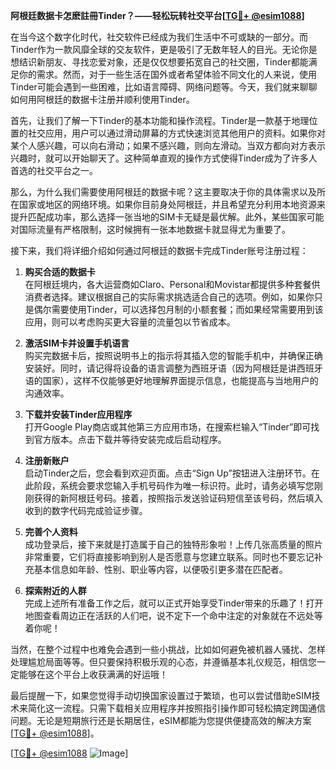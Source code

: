 **阿根廷数据卡怎麽註冊Tinder？——轻松玩转社交平台[[TG💪+ @esim1088](https://t.me/s/esim1088)]**

在当今这个数字化时代，社交软件已经成为我们生活中不可或缺的一部分。而Tinder作为一款风靡全球的交友软件，更是吸引了无数年轻人的目光。无论你是想结识新朋友、寻找恋爱对象，还是仅仅想要拓宽自己的社交圈，Tinder都能满足你的需求。然而，对于一些生活在国外或者希望体验不同文化的人来说，使用Tinder可能会遇到一些困难，比如语言障碍、网络问题等。今天，我们就来聊聊如何用阿根廷的数据卡注册并顺利使用Tinder。

首先，让我们了解一下Tinder的基本功能和操作流程。Tinder是一款基于地理位置的社交应用，用户可以通过滑动屏幕的方式快速浏览其他用户的资料。如果你对某个人感兴趣，可以向右滑动；如果不感兴趣，则向左滑动。当双方都向对方表示兴趣时，就可以开始聊天了。这种简单直观的操作方式使得Tinder成为了许多人首选的社交平台之一。

那么，为什么我们需要使用阿根廷的数据卡呢？这主要取决于你的具体需求以及所在国家或地区的网络环境。如果你目前身处阿根廷，并且希望充分利用本地资源来提升匹配成功率，那么选择一张当地的SIM卡无疑是最优解。此外，某些国家可能对国际流量有严格限制，这时候拥有一张本地数据卡就显得尤为重要了。

接下来，我们将详细介绍如何通过阿根廷的数据卡完成Tinder账号注册过程：

1. **购买合适的数据卡**  
   在阿根廷境内，各大运营商如Claro、Personal和Movistar都提供多种套餐供消费者选择。建议根据自己的实际需求挑选适合自己的选项。例如，如果你只是偶尔需要使用Tinder，可以选择包月制的小额套餐；而如果经常需要用到该应用，则可以考虑购买更大容量的流量包以节省成本。

2. **激活SIM卡并设置手机语言**  
   购买完数据卡后，按照说明书上的指示将其插入您的智能手机中，并确保正确安装好。同时，请记得将设备的语言调整为西班牙语（因为阿根廷是讲西班牙语的国家），这样不仅能够更好地理解界面提示信息，也能提高与当地用户的沟通效率。

3. **下载并安装Tinder应用程序**  
   打开Google Play商店或其他第三方应用市场，在搜索栏输入“Tinder”即可找到官方版本。点击下载并等待安装完成后启动程序。

4. **注册新账户**  
   启动Tinder之后，您会看到欢迎页面。点击“Sign Up”按钮进入注册环节。在此阶段，系统会要求您输入手机号码作为唯一标识符。此时，请务必填写您刚刚获得的新阿根廷号码。接着，按照指示发送验证码短信至该号码，然后填入收到的数字代码完成验证步骤。

5. **完善个人资料**  
   成功登录后，接下来就是打造属于自己的独特形象啦！上传几张高质量的照片非常重要，它们将直接影响到别人是否愿意与您建立联系。同时也不要忘记补充基本信息如年龄、性别、职业等内容，以便吸引更多潜在匹配者。

6. **探索附近的人群**  
   完成上述所有准备工作之后，就可以正式开始享受Tinder带来的乐趣了！打开地图查看周边正在活跃的人们吧，说不定下一个命中注定的对象就在不远处等着你呢！

当然，在整个过程中也难免会遇到一些小挑战，比如如何避免被机器人骚扰、怎样处理尴尬局面等等。但只要保持积极乐观的心态，并遵循基本礼仪规范，相信您一定能够在这个平台上收获满满的好运哦！

最后提醒一下，如果您觉得手动切换国家设置过于繁琐，也可以尝试借助eSIM技术来简化这一流程。只需下载相关应用程序并按照指引操作即可轻松搞定跨国通信问题。无论是短期旅行还是长期居住，eSIM都能为您提供便捷高效的解决方案[[TG💪+ @esim1088](https://t.me/s/esim1088)]。

[[TG💪+ @esim1088](https://t.me/s/esim1088) ![Image](https://i.postimg.cc/4NQfJmqS/Snipaste-2025-05-13-00-14-12.png)]